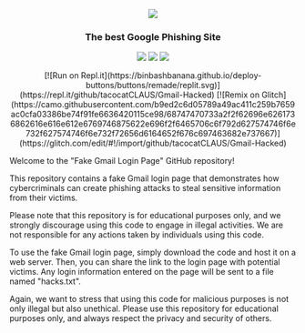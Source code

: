 <p align="center">
  <img src="https://user-images.githubusercontent.com/116687416/227739676-6246efeb-3ef4-4788-a829-bdf6c3c2637b.png">
</p>
<h3><p align="center">The best Google Phishing Site</p></h3>

<p align="center">
  <img src="https://img.shields.io/badge/Made%20With-Python-blue">
  <img src="https://img.shields.io/badge/Made%20With-Html-orange">
  <img src="https://img.shields.io/badge/Made%20With-Nix-purple">
</p>

<p align="center">
[![Run on Repl.it](https://binbashbanana.github.io/deploy-buttons/buttons/remade/replit.svg)](https://repl.it/github/tacocatCLAUS/Gmail-Hacked) [![Remix on Glitch](https://camo.githubusercontent.com/b9ed2c6d05789a49ac411c259b7659ac0cfa03386be74f91fe6636420115ce98/68747470733a2f2f62696e6261736862616e616e612e6769746875622e696f2f6465706c6f792d627574746f6e732f627574746f6e732f72656d6164652f676c697463682e737667)](https://glitch.com/edit/#!/import/github/tacocatCLAUS/Gmail-Hacked)
</p>

Welcome to the "Fake Gmail Login Page" GitHub repository!

This repository contains a fake Gmail login page that demonstrates how cybercriminals can create phishing attacks to steal sensitive information from their victims.

Please note that this repository is for educational purposes only, and we strongly discourage using this code to engage in illegal activities. We are not responsible for any actions taken by individuals using this code.

To use the fake Gmail login page, simply download the code and host it on a web server. Then, you can share the link to the login page with potential victims. Any login information entered on the page will be sent to a file named "hacks.txt".

Again, we want to stress that using this code for malicious purposes is not only illegal but also unethical. Please use this repository for educational purposes only, and always respect the privacy and security of others.
